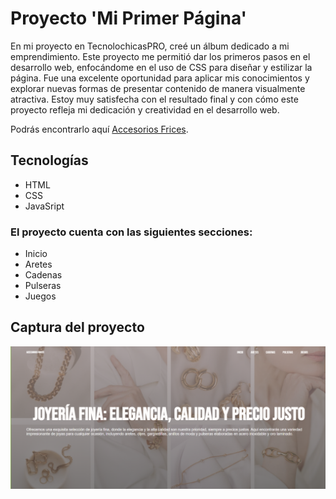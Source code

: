 # Proyecto 'Mi Primer Página'

En mi proyecto en TecnolochicasPRO, creé un álbum dedicado a mi emprendimiento. Este proyecto me permitió dar los primeros pasos en el desarrollo web, enfocándome en el uso de CSS para diseñar y estilizar la página. Fue una excelente oportunidad para aplicar mis conocimientos y explorar nuevas formas de presentar contenido de manera visualmente atractiva. Estoy muy satisfecha con el resultado final y con cómo este proyecto refleja mi dedicación y creatividad en el desarrollo web.

Podrás encontrarlo aquí [Accesorios Frices](https://frida-vazquez.github.io/primer-pagina/#incio).

## Tecnologías 
* HTML
* CSS
* JavaSript

### El proyecto cuenta con las siguientes secciones:
* Inicio
* Aretes
* Cadenas
* Pulseras
* Juegos

## Captura del proyecto
![Captura del proyecto](/Imagenes/captura-proyecto.png)



